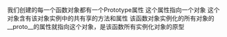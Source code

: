 
我们创建的每一个函数对象都有一个Prototype属性 这个属性指向一个对象
这个对象含有该对象实例中的共有享的方法和属性
该函数对象实例化的所有对象的__proto__的属性就指向这个对象，是该函数所有实例化对象的原型